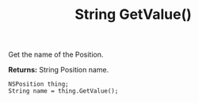 ﻿---
uid: crmscript_ref_NSPosition_GetValue
title: String GetValue()
intellisense: NSPosition.GetValue
keywords: NSPosition, GetValue
so.topic: reference
---

Get the name of the Position.

**Returns:** String Position name.

```crmscript
NSPosition thing;
String name = thing.GetValue();
```

